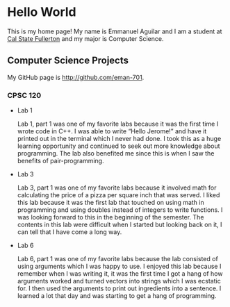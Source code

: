 # Hello World

This is my home page! My name is Emmanuel Aguilar and I am a student at [Cal State Fullerton](http://www.fullerton.edu/) and my major is Computer Science.

## Computer Science Projects

My GitHub page is http://github.com/eman-701.

### CPSC 120

* Lab 1

  Lab 1, part 1 was one of my favorite labs because it was the first time I wrote code in C++. I was able to write “Hello Jerome!” and have it printed out in the terminal which I never had done. I took this as a huge learning opportunity and continued to seek out more knowledge about programming. The lab also benefited me since this is when I saw the benefits of pair-programming.
  
* Lab 3

  Lab 3, part 1 was one of my favorite labs because it involved math for calculating the price of a pizza per square inch that was served. I liked this lab because it was the first lab that touched on using math in programming and using doubles instead of integers to write functions. I was looking forward to this in the beginning of the semester. The contents in this lab were difficult when I started but looking back on it, I can tell that I have come a long way.

* Lab 6

  Lab 6, part 1 was one of my favorite labs because the lab consisted of using arguments which I was happy to use. I enjoyed this lab because I remember when I was writing it, it was the first time I got a hang of how arguments worked and turned vectors into strings which I was ecstatic for. I then used the arguments to print out ingredients into a sentence. I learned a lot that day and was starting to get a hang of programming.  

